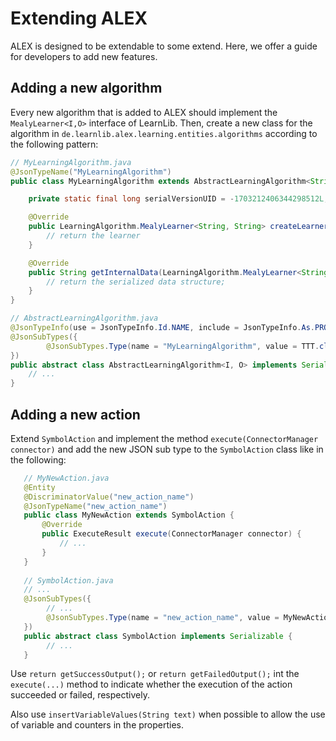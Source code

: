 # Extending ALEX

ALEX is designed to be extendable to some extend.
Here, we offer a guide for developers to add new features.


## Adding a new algorithm

Every new algorithm that is added to ALEX should implement the `MealyLearner<I,O>` interface of LearnLib.
Then, create a new class for the algorithm in `de.learnlib.alex.learning.entities.algorithms` according to the following pattern:

```Java
// MyLearningAlgorithm.java
@JsonTypeName("MyLearningAlgorithm")
public class MyLearningAlgorithm extends AbstractLearningAlgorithm<String, String> implements Serializable {

    private static final long serialVersionUID = -1703212406344298512L; // e.g.

    @Override
    public LearningAlgorithm.MealyLearner<String, String> createLearner(Alphabet<String> sigma, MembershipOracle<String, Word<String>> oracle) {
        // return the learner
    }

    @Override
    public String getInternalData(LearningAlgorithm.MealyLearner<String, String> learner) {
        // return the serialized data structure;
    }
}

// AbstractLearningAlgorithm.java
@JsonTypeInfo(use = JsonTypeInfo.Id.NAME, include = JsonTypeInfo.As.PROPERTY, property = "name")
@JsonSubTypes({
        @JsonSubTypes.Type(name = "MyLearningAlgorithm", value = TTT.class)
})
public abstract class AbstractLearningAlgorithm<I, O> implements Serializable {
    // ...
}
```


## Adding a new action

Extend `SymbolAction` and implement the method `execute(ConnectorManager connector)` and add the new JSON sub type to the `SymbolAction` class like in the following:

```Java
   // MyNewAction.java
   @Entity
   @DiscriminatorValue("new_action_name")
   @JsonTypeName("new_action_name")
   public class MyNewAction extends SymbolAction {
       @Override
       public ExecuteResult execute(ConnectorManager connector) {
           // ...
       }
   }
   
   // SymbolAction.java
   // ...
   @JsonSubTypes({
        // ...
        @JsonSubTypes.Type(name = "new_action_name", value = MyNewAction.class),
   })
   public abstract class SymbolAction implements Serializable {
        // ...
   }
```

Use `return getSuccessOutput();` or `return getFailedOutput();` int the `execute(...)` method to indicate whether the execution of the action succeeded or failed, respectively.

Also use `insertVariableValues(String text)` when possible to allow the use of variable and counters in the properties.
